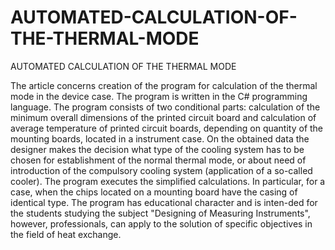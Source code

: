 # AUTOMATED-CALCULATION-OF-THE-THERMAL-MODE
AUTOMATED CALCULATION OF THE THERMAL MODE

The article concerns creation of the program for calculation of the thermal mode in the device case. The program is written in the C# programming language. The program consists of two conditional parts: calculation of the minimum overall dimensions of the printed circuit board and calculation of average temperature of printed circuit boards, depending on quantity of the mounting boards, located in a instrument case. On the obtained data the designer makes the decision what type of the cooling system has to be chosen for establishment of the normal thermal mode, or about need of introduction of the compulsory cooling system (application of a so-called cooler). The program executes the simplified calculations. In particular, for a case, when the chips located on a mounting board have the casing of identical type. The program has educational character and is inten-ded for the students studying the subject "Designing of Measuring Instruments", however, professionals, can apply to the solution of specific objectives in the field of heat exchange.
